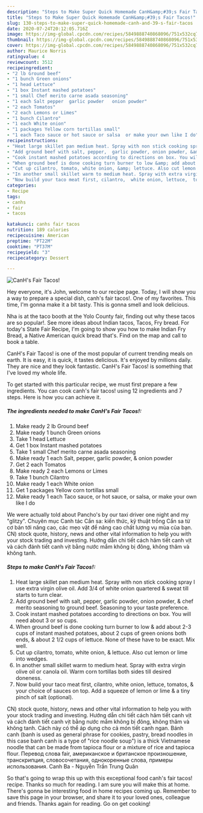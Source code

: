 ```yaml
---
description: "Steps to Make Super Quick Homemade CanH&amp;#39;s Fair Tacos!"
title: "Steps to Make Super Quick Homemade CanH&amp;#39;s Fair Tacos!"
slug: 130-steps-to-make-super-quick-homemade-canh-and-39-s-fair-tacos
date: 2020-07-24T20:12:05.716Z
image: https://img-global.cpcdn.com/recipes/5849888740868096/751x532cq70/canhs-fair-tacos-recipe-main-photo.jpg
thumbnail: https://img-global.cpcdn.com/recipes/5849888740868096/751x532cq70/canhs-fair-tacos-recipe-main-photo.jpg
cover: https://img-global.cpcdn.com/recipes/5849888740868096/751x532cq70/canhs-fair-tacos-recipe-main-photo.jpg
author: Maurice Norris
ratingvalue: 4
reviewcount: 3512
recipeingredient:
- "2 lb Ground beef"
- "1 bunch Green onions"
- "1 head Lettuce"
- "1 box Instant mashed potatoes"
- "1 small Chef merito carne asada seasoning"
- "1 each Salt pepper  garlic powder   onion powder"
- "2 each Tomatos"
- "2 each Lemons or Limes"
- "1 bunch Cilantro"
- "1 each White onion"
- "1 packages Yellow corn tortillas small"
- "1 each Taco sauce or hot sauce or salsa  or make your own like I do"
recipeinstructions:
- "Heat large skillet pan medium heat. Spray with non stick cooking spray I use extra virgin olive oil. Add 3/4 of white onion quartered &amp; sweat till starts to turn clear."
- "Add ground beef with salt, pepper,  garlic powder, onion powder, &amp; chef merito seasoning to ground beef. Seasoning to your taste preference."
- "Cook instant mashed potatoes according to directions on box. You will need about 3 or so cups."
- "When ground beef is done cooking turn burner to low &amp; add about 2-3 cups of instant mashed potatoes,  about 2 cups of green onions both ends, &amp; about 2 1/2 cups of lettuce. None of these have to be exact. Mix well."
- "Cut up cilantro, tomato, white onion, &amp; lettuce. Also cut lemon or lime into wedges."
- "In another small skillet warm to medium heat. Spray with extra virgin olive oil or canola oil. Warm corn tortillas both sides till desired doneness."
- "Now build your taco meat first, cilantro,  white onion, lettuce,  tomatos, &amp; your choice of sauces on top. Add a squeeze of lemon or lime &amp; a tiny pinch of salt (optional)."
categories:
- Recipe
tags:
- canhs
- fair
- tacos

katakunci: canhs fair tacos 
nutrition: 189 calories
recipecuisine: American
preptime: "PT22M"
cooktime: "PT37M"
recipeyield: "3"
recipecategory: Dessert

---
```



![CanH&#39;s Fair Tacos!](https://img-global.cpcdn.com/recipes/5849888740868096/751x532cq70/canhs-fair-tacos-recipe-main-photo.jpg)

Hey everyone, it's John, welcome to our recipe page. Today, I will show you a way to prepare a special dish, canh&#39;s fair tacos!. One of my favorites. This time, I'm gonna make it a bit tasty. This is gonna smell and look delicious.

Nha is at the taco booth at the Yolo County fair, finding out why these tacos are so popular!. See more ideas about Indian tacos, Tacos, Fry bread. For today&#39;s State Fair Recipe, I&#39;m going to show you how to make Indian Fry Bread, a Native American quick bread that&#39;s. Find on the map and call to book a table.

CanH&#39;s Fair Tacos! is one of the most popular of current trending meals on earth. It is easy, it is quick, it tastes delicious. It's enjoyed by millions daily. They are nice and they look fantastic. CanH&#39;s Fair Tacos! is something that I've loved my whole life.


To get started with this particular recipe, we must first prepare a few ingredients. You can cook canh&#39;s fair tacos! using 12 ingredients and 7 steps. Here is how you can achieve it.

<!--inarticleads1-->

##### The ingredients needed to make CanH&#39;s Fair Tacos!:

1. Make ready 2 lb Ground beef
1. Make ready 1 bunch Green onions
1. Take 1 head Lettuce
1. Get 1 box Instant mashed potatoes
1. Take 1 small Chef merito carne asada seasoning
1. Make ready 1 each Salt, pepper,  garlic powder,  &amp; onion powder
1. Get 2 each Tomatos
1. Make ready 2 each Lemons or Limes
1. Take 1 bunch Cilantro
1. Make ready 1 each White onion
1. Get 1 packages Yellow corn tortillas small
1. Make ready 1 each Taco sauce, or hot sauce, or salsa,  or make your own like I do


We were actually told about Pancho&#39;s by our taxi driver one night and my &#34;glitzy&#34;. Chuyên mục Canh tác Cần sa: kiến thức, kỹ thuật trồng Cần sa từ cơ bản tới nâng cao, các mẹo vặt để nâng cao chất lượng vụ mùa của bạn. CN) stock quote, history, news and other vital information to help you with your stock trading and investing. Hướng dẫn chi tiết cách hãm tiết canh vịt và cách đánh tiết canh vịt bằng nước mắm không bị đông, không thâm và không tanh. 

<!--inarticleads2-->

##### Steps to make CanH&#39;s Fair Tacos!:

1. Heat large skillet pan medium heat. Spray with non stick cooking spray I use extra virgin olive oil. Add 3/4 of white onion quartered &amp; sweat till starts to turn clear.
1. Add ground beef with salt, pepper,  garlic powder, onion powder, &amp; chef merito seasoning to ground beef. Seasoning to your taste preference.
1. Cook instant mashed potatoes according to directions on box. You will need about 3 or so cups.
1. When ground beef is done cooking turn burner to low &amp; add about 2-3 cups of instant mashed potatoes,  about 2 cups of green onions both ends, &amp; about 2 1/2 cups of lettuce. None of these have to be exact. Mix well.
1. Cut up cilantro, tomato, white onion, &amp; lettuce. Also cut lemon or lime into wedges.
1. In another small skillet warm to medium heat. Spray with extra virgin olive oil or canola oil. Warm corn tortillas both sides till desired doneness.
1. Now build your taco meat first, cilantro,  white onion, lettuce,  tomatos, &amp; your choice of sauces on top. Add a squeeze of lemon or lime &amp; a tiny pinch of salt (optional).


CN) stock quote, history, news and other vital information to help you with your stock trading and investing. Hướng dẫn chi tiết cách hãm tiết canh vịt và cách đánh tiết canh vịt bằng nước mắm không bị đông, không thâm và không tanh. Cách này có thể áp dụng cho cả món tiết canh ngan. Bánh canh (banh is used as general phrase for cookies, pastry, bread noodles in this case banh canh is a type of &#34;rice noodle soup&#34;) is a thick Vietnamese noodle that can be made from tapioca flour or a mixture of rice and tapioca flour. Перевод слова fair, американское и британское произношение, транскрипция, словосочетания, однокоренные слова, примеры использования. Canh Ba - Nguyễn Trần Trung Quân 

So that's going to wrap this up with this exceptional food canh&#39;s fair tacos! recipe. Thanks so much for reading. I am sure you will make this at home. There's gonna be interesting food in home recipes coming up. Remember to save this page in your browser, and share it to your loved ones, colleague and friends. Thanks again for reading. Go on get cooking!
